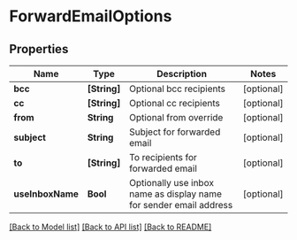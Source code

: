 # ForwardEmailOptions

## Properties
Name | Type | Description | Notes
------------ | ------------- | ------------- | -------------
**bcc** | **[String]** | Optional bcc recipients | [optional] 
**cc** | **[String]** | Optional cc recipients | [optional] 
**from** | **String** | Optional from override | [optional] 
**subject** | **String** | Subject for forwarded email | [optional] 
**to** | **[String]** | To recipients for forwarded email | [optional] 
**useInboxName** | **Bool** | Optionally use inbox name as display name for sender email address | [optional] 

[[Back to Model list]](../README#documentation-for-models) [[Back to API list]](../README#documentation-for-api-endpoints) [[Back to README]](../README)


